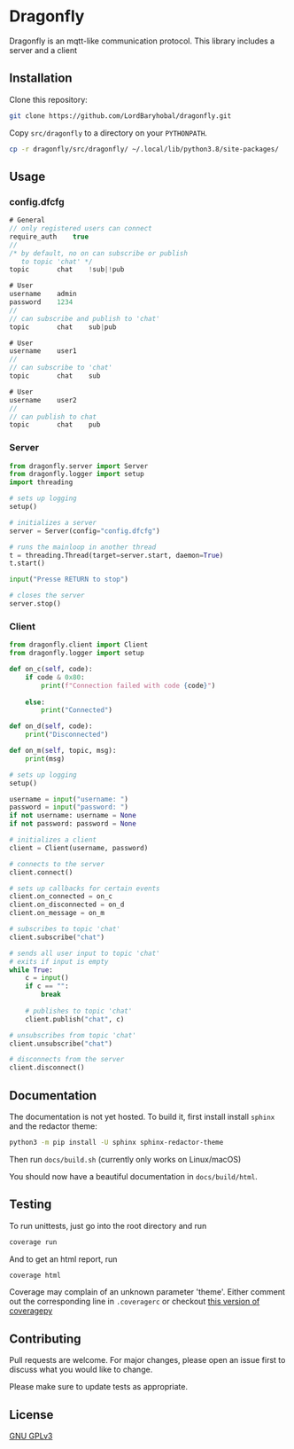 # Dragonfly

Dragonfly is an mqtt-like communication protocol. This library includes a server and a client

## Installation

Clone this repository:
```bash
git clone https://github.com/LordBaryhobal/dragonfly.git
```

Copy `src/dragonfly` to a directory on your `PYTHONPATH`.
```bash
cp -r dragonfly/src/dragonfly/ ~/.local/lib/python3.8/site-packages/
```

## Usage

### config.dfcfg

```js
# General
// only registered users can connect
require_auth	true
//
/* by default, no on can subscribe or publish
   to topic 'chat' */
topic		chat	!sub|!pub

# User
username	admin
password	1234
//
// can subscribe and publish to 'chat'
topic		chat	sub|pub

# User
username	user1
//
// can subscribe to 'chat'
topic		chat	sub

# User
username	user2
//
// can publish to chat
topic		chat	pub

```

### Server

```python
from dragonfly.server import Server
from dragonfly.logger import setup
import threading

# sets up logging
setup()

# initializes a server
server = Server(config="config.dfcfg")

# runs the mainloop in another thread
t = threading.Thread(target=server.start, daemon=True)
t.start()

input("Presse RETURN to stop")

# closes the server
server.stop()
```

### Client
```python
from dragonfly.client import Client
from dragonfly.logger import setup

def on_c(self, code):
    if code & 0x80:
        print(f"Connection failed with code {code}")
    
    else:
        print("Connected")

def on_d(self, code):
    print("Disconnected")

def on_m(self, topic, msg):
    print(msg)

# sets up logging
setup()

username = input("username: ")
password = input("password: ")
if not username: username = None
if not password: password = None

# initializes a client
client = Client(username, password)

# connects to the server
client.connect()

# sets up callbacks for certain events
client.on_connected = on_c
client.on_disconnected = on_d
client.on_message = on_m

# subscribes to topic 'chat'
client.subscribe("chat")

# sends all user input to topic 'chat'
# exits if input is empty
while True:
    c = input()
    if c == "":
        break
    
    # publishes to topic 'chat'
    client.publish("chat", c)

# unsubscribes from topic 'chat'
client.unsubscribe("chat")

# disconnects from the server
client.disconnect()
```

## Documentation
The documentation is not yet hosted.
To build it, first install install `sphinx` and the redactor theme:
```bash
python3 -m pip install -U sphinx sphinx-redactor-theme
```

Then run `docs/build.sh` (currently only works on Linux/macOS)

You should now have a beautiful documentation in `docs/build/html`.

## Testing
To run unittests, just go into the root directory and run
```bash
coverage run
```

And to get an html report, run
```bash
coverage html
```

Coverage may complain of an unknown parameter 'theme'. Either comment out the corresponding line in `.coveragerc` or checkout [this version of coveragepy](https://github.com/nedbat/coveragepy/pull/1416)

## Contributing
Pull requests are welcome. For major changes, please open an issue first to discuss what you would like to change.

Please make sure to update tests as appropriate.

## License
[GNU GPLv3](https://choosealicense.com/licenses/gpl-3.0/)
